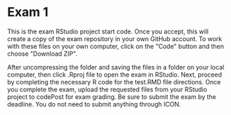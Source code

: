 # Exam 1
This is the exam RStudio project start code. Once you accept, this will create a copy of the exam repository in your own GitHub account. To work with these files on your own computer, click on the "Code" button and then choose "Download ZIP".

After uncompressing the folder and saving the files in a folder on your local computer, then click .Rproj file to open the exam in RStudio. Next, proceed by completing the necessary R code for the test.RMD file directions. Once you complete the exam, upload the requested files from your RStudio project to codePost for exam grading. Be sure to submit the exam by the deadline. You do not need to submit anything through ICON.
